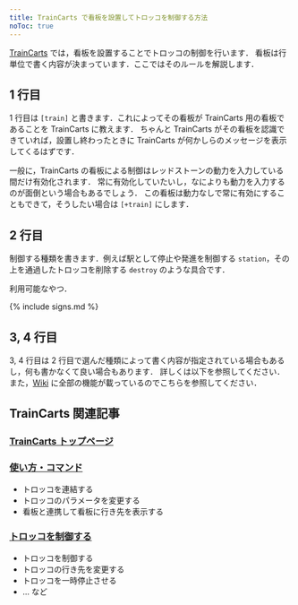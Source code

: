 ```yaml
---
title: TrainCarts で看板を設置してトロッコを制御する方法
noToc: true
---
```


[TrainCarts](/plugins/traincarts) では，看板を設置することでトロッコの制御を行います．
看板は行単位で書く内容が決まっています．ここではそのルールを解説します．

## 1 行目
1 行目は `[train]` と書きます．これによってその看板が TrainCarts 用の看板であることを TrainCarts に教えます．
ちゃんと TrainCarts がその看板を認識できていれば，設置し終わったときに TrainCarts が何かしらのメッセージを表示してくるはずです．

一般に，TrainCarts の看板による制御はレッドストーンの動力を入力している間だけ有効化されます．
常に有効化していたいし，なによりも動力を入力するのが面倒という場合もあるでしょう．
この看板は動力なしで常に有効にすることもできて，そうしたい場合は `[+train]` にします．

## 2 行目
制御する種類を書きます．例えば駅として停止や発進を制御する `station`，その上を通過したトロッコを削除する `destroy` のような具合です．

利用可能なやつ．

{% include signs.md %}

## 3, 4 行目
3, 4 行目は 2 行目で選んだ種類によって書く内容が指定されている場合もあるし，何も書かなくて良い場合もあります．
詳しくは以下を参照してください．
また，[Wiki](https://minecraft.gamepedia.com/Custom_servers/Bukkit/TrainCarts/Signs#Types) に全部の機能が載っているのでこちらを参照してください．


## TrainCarts 関連記事

### [TrainCarts トップページ](/plugins/traincarts)

### [使い方・コマンド](/plugins/traincarts/howtouse)
* トロッコを連結する
* トロッコのパラメータを変更する
* 看板と連携して看板に行き先を表示する

### [トロッコを制御する](/plugins/traincarts/signs)
* トロッコを制御する
* トロッコの行き先を変更する
* トロッコを一時停止させる
* ... など
